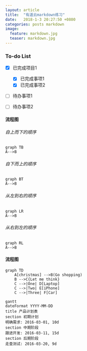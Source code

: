 ```yaml
---
layout: article
title:  "有道云markdown练习"
date:   2018-1-3 20:27:50 +0800
categories: posts markdown
image:
  feature: markdown.jpg
  teaser: markdown.jpg
---
```


### To-do List

- [x] 已完成项目1
  - [x] 已完成事项1 
  - [x] 已完成事项2
 - [ ] 待办事项1
 - [ ] 待办事项2
 

#### 流程图
###### 自上而下的顺序

```
graph TB
A-->B
```

###### 自下而上的顺序
```
graph BT
A-->B
```

###### 从左到右的顺序
```
graph LR
A-->B
```

###### 从右到左的顺序
```
graph RL
A-->B
```

#### 流程图

```
graph TD
    A[christmas] -->B(Go shopping)
    B -->C{Let me think}
    C -->|One| D[Laptop]
    C -->|Two| E[iPhone]
    C -->|Three| F[Car]
```

```
gantt
dateFormat YYYY-MM-DD
title 产品计划表
section 初期计划
明确需求: 2016-03-01, 10d
section 中期阶段
跟进开发: 2016-03-11, 15d
section 后期阶段
走查测试: 2016-03-20, 9d
```
